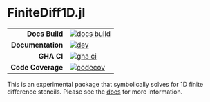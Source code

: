 # FiniteDiff1D.jl

|||
|---------------------:|:----------------------------------------------|
| **Docs Build**       | [![docs build][docs-bld-img]][docs-bld-url]   |
| **Documentation**    | [![dev][docs-dev-img]][docs-dev-url]          |
| **GHA CI**           | [![gha ci][gha-ci-img]][gha-ci-url]           |
| **Code Coverage**    | [![codecov][codecov-img]][codecov-url]        |

[docs-bld-img]: https://github.com/charleskawczynski/FiniteDiff1D.jl/actions/workflows/docs.yml/badge.svg
[docs-bld-url]: https://github.com/charleskawczynski/FiniteDiff1D.jl/actions/workflows/docs.yml

[docs-dev-img]: https://img.shields.io/badge/docs-dev-blue.svg
[docs-dev-url]: https://CliMA.github.io/FiniteDiff1D.jl/dev/

[gha-ci-img]: https://github.com/charleskawczynski/FiniteDiff1D.jl/actions/workflows/ci.yml/badge.svg
[gha-ci-url]: https://github.com/charleskawczynski/FiniteDiff1D.jl/actions/workflows/ci.yml

[codecov-img]: https://codecov.io/gh/charleskawczynski/FiniteDiff1D.jl/branch/main/graph/badge.svg
[codecov-url]: https://codecov.io/gh/charleskawczynski/FiniteDiff1D.jl

This is an experimental package that symbolically solves for 1D finite
difference stencils. Please see the [docs]() for more information.
